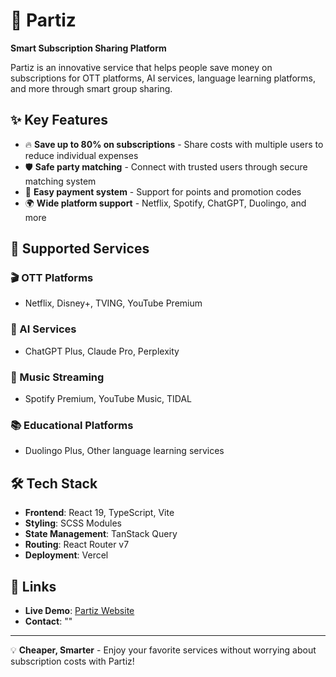 # 🎉 Partiz

**Smart Subscription Sharing Platform**

Partiz is an innovative service that helps people save money on subscriptions for OTT platforms, AI services, language learning platforms, and more through smart group sharing.

## ✨ Key Features

- 🔥 **Save up to 80% on subscriptions** - Share costs with multiple users to reduce individual expenses
- 🛡️ **Safe party matching** - Connect with trusted users through secure matching system
- 📱 **Easy payment system** - Support for points and promotion codes
- 🌍 **Wide platform support** - Netflix, Spotify, ChatGPT, Duolingo, and more

## 🚀 Supported Services

### 🎬 OTT Platforms
- Netflix, Disney+, TVING, YouTube Premium

### 🤖 AI Services  
- ChatGPT Plus, Claude Pro, Perplexity

### 🎵 Music Streaming
- Spotify Premium, YouTube Music, TIDAL

### 📚 Educational Platforms
- Duolingo Plus, Other language learning services

## 🛠️ Tech Stack

- **Frontend**: React 19, TypeScript, Vite
- **Styling**: SCSS Modules
- **State Management**: TanStack Query
- **Routing**: React Router v7
- **Deployment**: Vercel

## 🔗 Links

- **Live Demo**: [Partiz Website](https://partiz.vercel.app/)
- **Contact**: ""

---

💡 **Cheaper, Smarter** - Enjoy your favorite services without worrying about subscription costs with Partiz!